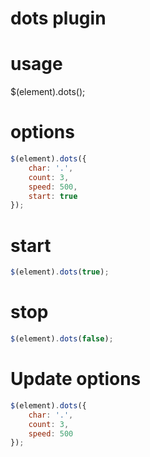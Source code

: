 dots plugin
=========
# usage
$(element).dots();
# options
```js
$(element).dots({
    char: '.',
    count: 3,
    speed: 500,
    start: true
});
```
# start
```js
$(element).dots(true);
```
# stop
```js
$(element).dots(false);
```
# Update options
```js
$(element).dots({
    char: '.',
    count: 3,
    speed: 500
});
```
